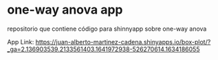# one-way anova app

repositorio que contiene código para shinnyapp sobre one-way anova

App Link:   https://juan-alberto-martinez-cadena.shinyapps.io/box-plot/?_ga=2.136903539.2133561403.1641972938-526270614.1634186055
